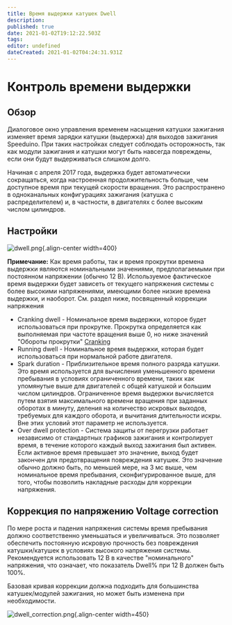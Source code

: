 ```yaml
---
title: Время выдержки катушек Dwell
description: 
published: true
date: 2021-01-02T19:12:22.503Z
tags: 
editor: undefined
dateCreated: 2021-01-02T04:24:31.931Z
---
```


# Контроль времени выдержки
## Обзор
Диалоговое окно управления временем насыщения катушки зажигания изменяет время зарядки катушки (выдержка) для выходов зажигания Speeduino. При таких настройках следует соблюдать осторожность, так как модули зажигания и катушки могут быть навсегда повреждены, если они будут выдерживаться слишком долго.

Начиная с апреля 2017 года, выдержка будет автоматически сокращаться, когда настроенная продолжительность больше, чем доступное время при текущей скорости вращения. Это распространено в одноканальных конфигурациях зажигания (катушка с распределителем) и, в частности, в двигателях с более высоким числом цилиндров.

## Настройки
![dwell.png](/img/ignition/dwell.png){.align-center width=400}

**Примечание:** Как время работы, так и время прокрутки времена выдержки являются номинальными значениями, предполагаемыми при постоянном напряжении (обычно 12 В). Используемое фактическое время выдержки будет зависеть от текущего напряжения системы с более высокими напряжениями, имеющими более низкие времена выдержки, и наоборот. См. раздел ниже, посвященный коррекции напряжения

- Cranking dwell - Номинальное время выдержки, которое будет использоваться при прокрутке. Прокрутка определяется как выполняемая при частоте вращения выше 0, но ниже значений "Обороты прокрутки" [Cranking](Cranking "wikilink")
- Running dwell - Номинальное время выдержки, которая будет использоваться при нормальной работе двигателя.
- Spark duration - Приблизительное время полного разряда катушки. Это время используется для вычисления уменьшенного времени пребывания в условиях ограниченного времени, таких как упомянутые выше для двигателей с общей катушкой и большим числом цилиндров. Ограниченное время выдержки вычисляется путем взятия максимального времени вращения при заданных оборотах в минуту, деления на количество искровых выходов, требуемых для каждого оборота, и вычитания длительности искры. Вне этих условий этот параметр не используется.
- Over dwell protection - Система защиты от перегрузки работает независимо от стандартных графиков зажигания и контролирует время, в течение которого каждый выход зажигания был активен. Если активное время превышает это значение, выход будет закончен для предотвращения повреждения катушек. Это значение обычно должно быть, по меньшей мере, на 3 мс выше, чем номинальное время пребывания, сконфигурированное выше, для того, чтобы позволить накладные расходы для коррекции напряжения.

## Коррекция по напряжению Voltage correction
По мере роста и падения напряжения системы время пребывания должно соответственно уменьшаться и увеличиваться. Это позволяет обеспечить постоянную искровую прочность без повреждения катушки/катушек в условиях высокого напряжения системы. Рекомендуется использовать 12 В в качестве "номинального" напряжения, что означает, что показатель Dwell% при 12 В должен быть 100%.

Базовая кривая коррекции должна подходить для большинства катушек/модулей зажигания, но может быть изменена при необходимости.

![dwell_correction.png](/img/ignition/dwell_correction.png){.align-center width=450}
